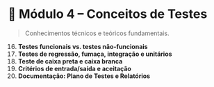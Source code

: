 # 🧪 Módulo 4 – Conceitos de Testes

> Conhecimentos técnicos e teóricos fundamentais.

16. **Testes funcionais vs. testes não-funcionais**
17. **Testes de regressão, fumaça, integração e unitários**
18. **Teste de caixa preta e caixa branca**
19. **Critérios de entrada/saída e aceitação**
20. **Documentação: Plano de Testes e Relatórios**